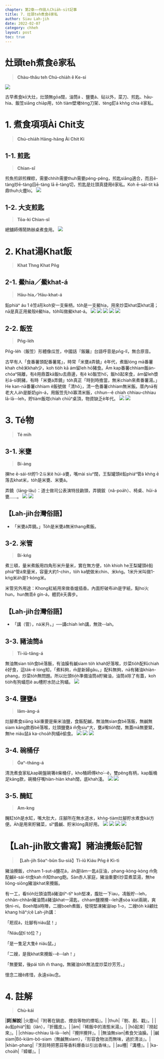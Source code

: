 ```yaml
---
chapter: 第2章——作田人Chia̍h-si̍t記事
title: 7. 灶頭teh煮食ê家私
author: Siau Lah-jih
date: 2022-02-07
category: chheh
layout: post
toc: true
---
```



# 灶頭teh煮食ê家私
> **Chàu-thâu teh Chú-chia̍h ê Ke-si**

![](../too5/09/9-4-8a.匏仔匏桸陳慶芳.jpg)

古早煮食kō͘大灶，灶頭無gōa闊，油筒á 、鹽甕á、砧以外，菜刀、煎匙、hāu-hia、飯笠siāng chia̍p用，to̍h tiàm壁堵tèng刀架、tèng釘á khǹg chia ê家私。

# 1. 煮食項項Ài Chit支
>**Chú-chia̍h Hāng-hāng Ài Chit Ki**

## 1-1. 煎匙
>**Chian-sî**

煎魚煎卵煎粿粽，需要chhi̍h需要thuh需要péng-pêng，煎匙siāng適合，而且ē-tàng炒ē-tàng舀ē-tàng lā ē-tàng切，煎匙是灶頭真捷用ê家私。Koh ē-sái-tit kā鼎thuh火塵lo͘。
![](../too5/09/9-4-18.煎匙.jpg)

## 1-2. 大支煎匙
>**Tōa-ki Chian-sî**

總舖師傅鬧熱辦桌煮食用。
![](../too5/09/9-4-19.大支煎匙陳正雄.jpg)

# 2. Khat湯Khat飯
>**Khat Thng Khat Pn̄g**

## 2-1. 鱟hia／鱟khat-á
>**Hāu-hia／Hāu-khat-á**

鉛phiáⁿ áu 1 ê笠á形koh安一支柴柄，to̍h是一支鱟hia，用來炒菜khat菜khat湯；nā是真正用鱟殼ê鱟hia，to̍h叫做鱟khat-á。
![](../too5/09/9-4-5.鱟桸.jpg)
![](../too5/09/9-4-6.泔杓仔鱟桸.jpg)
![](../too5/09/9-4-6b.飯坩鱟桸.jpg)
![](../too5/09/9-4-6a.鱟桸六堆文化園區.jpg)
![](../too5/09/9-4-6c.鱟蕭惠麗.jpg)

## 2-2. 飯笠
>**Pn̄g-le̍h**

Pn̄g-le̍h（飯笠）形體像瓜笠，中國話『飯籬』台語呼音是pn̄g-lî，無合原音。

古早有人「食番薯頭配番薯尾」，時常「米甕á弄鐃」ê年代，煮飯lóng mā番薯khah chē米khah少，koh tio̍h kā ám留leh hō͘豬食。Ám kap番薯chhiam飯án-chóaⁿ隔離，有ê用鼎蓋kā飯tu去鼎邊，有ê kō͘飯笠hô͘，飯hô͘起來食，ám留leh漿衫á-sī飼豬，有時「米甕á弄鐃」to̍h真正「時到時擔當，無米chiah來煮番薯湯。」He kan-nā番薯chhiam ê飯號做「清hô͘」，清一色番薯chhiam無米飯。厝內nā有老大人a̍h是斷奶gín-á，用飯笠先hô͘寡清米飯，chhun--ê chiah chhiau-chhiau lā-lā--leh，貯tiàm飯坩chiah chiūⁿ桌頂，物資缺乏ê年代。
![](../too5/09/9-4-7.飯坩.jpg)
![](../too5/09/9-4-8.飯笠.jpg)


# 3. Té物
>**Té mi̍h**
  

## 3-1. 米甕
>**Bí-àng**

揀he ē-sái-tit貯1-2斗米ê húi-á甕，嘴mài siuⁿ闊，王梨罐頭ê鉛phiáⁿ管á khǹg ē落去khat米，to̍h是米甕、米甕á。

弄鐃（lāng-lâu）：道士做司公表演特技齣頭，弄鐃鈸（nâ-poa̍h）、椅桌、hûi-á甕‥‥‥。
![](../too5/09/9-4-26.甕仔.jpg)
![](../too5/09/9-4-27.甕仔.jpg)

## 【Lah-jih台灣俗語】
- 「米甕á弄鐃。」To̍h是米甕á無米thang煮飯。

## 3-2. 米管
>**Bí-kńg**
  
煮三頓，量米煮飯用四角形米升量米，實在無方便，to̍h khioh he王梨罐頭ê鉛phiáⁿ管á來量米，容量大約1-chin，to̍h ka號做米chin、米kńg。1米升米叫做1-kńg米a̍h是1-kóng米。

米管另外用途：Khong紅紙用來做香爐插香。內面貯破布a̍h是字紙，點ho͘火hun，hun無乖ê gín-á，體罰ê夭壽步。

## 【Lah-jih台灣俗語】
- 「講（管），ná米升。」──講chiah leh講，無效--lah。

## 3-3. 豬油筒á
>**Ti-iû-tâng-á**

無油無sian to̍h食bē落飯，有油臊有鹹siam to̍h khah好落喉，炒菜tio̍h配料chiah ē好食，這ta̍k-ê lóng知，「煮料夠，m̄是新婦gâu。」配料無夠，nā有豬油khiàn-phang，炒菜to̍h無問題。所以灶頭tio̍h準備油筒á貯豬油，油筒á除了有蓋，koh tio̍h有狗蟻怨ê au槽貯水防止狗蟻。
![](../too5/09/9-4-9.豬油筒仔.jpg)

## 3-4. 鹽甕á
>**Iâm-àng-á**

灶腳煮食siāng kài重要是柴米油鹽，食飯配鹹，無油無sian食bē落飯，無鹹無siam kāng款吞bē落喉，灶頭鹽甕á m̄免siuⁿ大，甕á嘴tio̍h闊，無蓋mā無要緊，無he niáu鼠á ka-choa̍h狗蟻ē偷食。
![](../too5/09/9-4-10.甕仔.jpg)
![](../too5/09/9-4-10a.鹽甕仔.jpg)
![](../too5/09/9-4-10b.豆乳甕仔.jpg)

## 3-4. 碗桶仔
>**Óaⁿ-tháng-á**
  
清洗煮食家私kap碗盤碗箸ê柴桶仔，kho͘桶師傅kho͘--ê，雙pêng有柄，kap飯桶足kāng款，碗桶仔嘴hiàn-hiàn khah闊，底khah淺。
![](../too5/09/9-4-28.碗桶仔.jpg)
![](../too5/09/9-4-29.碗桶仔.jpg)

## 3-5. 醃缸
>**Am-kng**
  
醃缸to̍h是水缸，嘴大肚大，庄腳所在無水道水，khǹg-tiàm灶腳貯水煮食kài方便。A̍h是用來貯豬菜，sīⁿ醬鹹、貯米lóng真好用。
![](../too5/09/9-4-24.醃缸.jpg)
![](../too5/09/9-4-25.醃缸.jpg)
![](../too5/09/9-4-25a.醃缸.jpg)
![](../too5/09/9-4-25b.醃缸.jpg)

# 【Lah-jih散文書寫】豬油攪飯ê記智
>**【Lah-jih Sòaⁿ-bûn Su-siá】Ti-iû Kiáu Pn̄g ê Kì-tì**
  

豬油攪飯，chham 1-sut-á鹽花á，a̍h是lâm一匙á豆油，phang-kòng-kòng m̄免配鹹ē-sái-tit食kah m̄知thang飽。Sàn赤人家庭，豬油重要tī炒菜煮菜湯，無he liōng-siōng豬油khat來攪飯。

有一工，看tio̍h灶頭油筒á豬油tīⁿ-tīⁿ koh堅凍，腹肚一下iau，凊飯貯--leh，chhân-chhân豬油筒á豬油khat一湯匙，chham鹽攪攪--leh連sòa kiat兩碗，爽快ni-ni。Boeh暗á時陣，二嫂boeh煮飯，發現堅凍豬油lap 1-o，二嫂to̍h kā顧灶khang hiâⁿ火ê Lah-jih講：

「屘叔á，灶腳有niáu鼠！」

「Niáu鼠tī tó位？」

「是一隻足大隻ê niáu鼠。」

「二嫂，是我khat來攪飯--ê--lah！」

「無要緊，後pái to̍h m̄ thang，無豬油to̍h無法度炒菜炒芳芳。」
  
懷念二嫂ê疼惜，永遠siàu念。

# 4. 註解
> **Chù-kái**

|**詞**|**解說**|
|火塵lo͘|『附著在鍋底、煙囪等物的煙垢』。|
|thuh|『剔、剷、戳』。|
|áu鉛phiáⁿ|鉛（iân），『折鐵皮』。|
|ám|『稀飯中的液態米湯』。|
|hô͘起來|『撈起來』。|
|chhiau-chhiau lā-lā--leh|『攪拌攪拌』。|
|無油無sian|煮食欠油臊。|
|鹹siam|Bô-kiâm-bô-siam（無鹹無siam），『形容食物淡而無味，過於清淡』。|
|khiàn-phang|『烹飪時把蔥蒜等香料爆香以引出香味』。|
|au槽|『溝槽』。|
|ka-choa̍h|『蟑螂』。|
